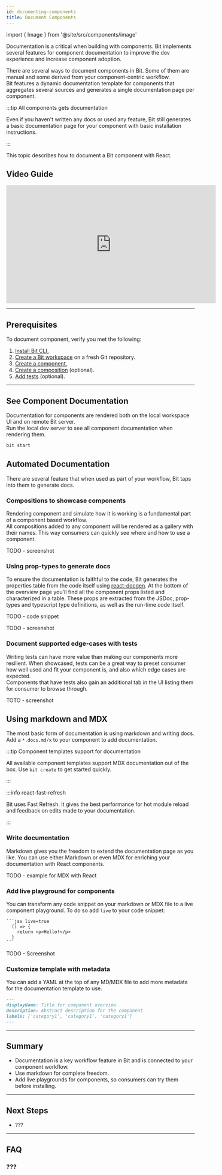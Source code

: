 ```yaml
---
id: documenting-components
title: Document Components
---
```


import { Image } from '@site/src/components/image'

Documentation is a critical when building with components. Bit implements several features for component documentation to improve the dev experience and increase component adoption.

There are several ways to document components in Bit. Some of them are manual and some derived from your component-centric workflow.  
Bit features a dynamic documentation template for components that aggregates several sources and generates a single documentation page per component.

:::tip All components gets documentation

Even if you haven't written any docs or used any feature, Bit still generates a basic documentation page for your component with basic installation instructions.

:::

This topic describes how to document a Bit component with React.

## Video Guide

<iframe width="560" height="315" src="https://www.youtube.com/embed/cKMghSe_1RU?rel=0" title="How to add Docs to your Bit components" frameborder="0" allow="accelerometer; autoplay; clipboard-write; encrypted-media; gyroscope; picture-in-picture" allowfullscreen></iframe>

---

## Prerequisites

To document component, verify you met the following:

1. [Install Bit CLI.](TODO)
1. [Create a Bit workspace](TODO) on a fresh Git repository.
1. [Create a component.](TODO)
1. [Create a composition](TODO) (optional).
1. [Add tests](TODO) (optional).

---

## See Component Documentation

Documentation for components are rendered both on the local workspace UI and on remote Bit server.  
Run the local dev server to see all component documentation when rendering them.

```sh
bit start
```

## Automated Documentation

There are several feature that when used as part of your workflow, Bit taps into them to generate docs.

### Compositions to showcase components

Rendering component and simulate how it is working is a fundamental part of a component based workflow.  
All compositions added to any component will be rendered as a gallery with their names. This way consumers can quickly see where and how to use a component.

TODO - screenshot

### Using prop-types to generate docs

To ensure the documentation is faithful to the code, Bit generates the properties table from the code itself using [react-docgen](https://github.com/reactjs/react-docgen). At the bottom of the overview page you'll find all the component props listed and characterized in a table. These props are extracted from the JSDoc, prop-types and typescript type definitions, as well as the run-time code itself.

TODO - code snippet

TODO - screenshot

### Document supported edge-cases with tests

Writing tests can have more value than making our components more resilient. When showcased, tests can be a great way to preset consumer how well used and fit your component is, and also which edge cases are expected.  
Components that have tests also gain an additional tab in the UI listing them for consumer to browse through.

TOTO - screenshot

## Using markdown and MDX

The most basic form of documentation is using markdown and writing docs. Add a `*.docs.md/x` to your component to add documentation.

:::tip Component templates support for documentation

All available component templates support MDX documentation out of the box. Use `bit create` to get started quickly.

:::

:::info react-fast-refresh

Bit uses Fast Refresh. It gives the best performance for hot module reload and feedback on edits made to your documentation.

:::

### Write documentation

Markdown gives you the freedom to extend the documentation page as you like. You can use either Markdown or even MDX for enriching your documentation with React components.

TODO - example for MDX with React

### Add live playground for components

You can transform any code snippet on your markdown or MDX file to a live component playground. To do so add `live` to your code snippet:

````mdx
```jsx live=true
  () => {
    return <p>Hello!</p>
  }
```
````

TODO - Screenshot

### Customize template with metadata

You can add a YAML at the top of any MD/MDX file to add more metadata for the documentation template to use.

```md
---
displayName: Title for component overview
description: Abstract description for the component.
labels: ['category1', 'category1', 'category1']
---
```

---

## Summary

* Documentation is a key workflow feature in Bit and is connected to your component workflow.
* Use markdown for complete freedom.
* Add live playgrounds for components, so consumers can try them before installing.

---

## Next Steps

* ???

---

## FAQ

### ???
